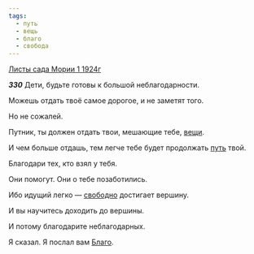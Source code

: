```yaml
---
tags:
  - путь
  - вещь
  - благо
  - свобода
---
```


[Листы сада Мории 1 1924г](https://127.0.0.1:4002/agni/1924)

___330___
Дети, будьте готовы к большой неблагодарности.   

Можешь отдать твоё самое дорогое, и не заметят того.   

Но не сожалей.   

Путник, ты должен отдать твои, мешающие тебе, [вещи](../../../tags/#вещь).   

И чем больше отдашь, тем легче тебе будет продолжать [путь](../../../tags/#путь) твой.   

Благодари тех, кто взял у тебя.   

Они помогут. Они о тебе позаботились.   

Ибо идущий легко — [свободно](../../../tags/#свобода) достигает вершину.   

И вы научитесь доходить до вершины.   

И потому благодарите неблагодарных.   

Я сказал. Я послал вам [Благо](../../../tags/#благо).   


